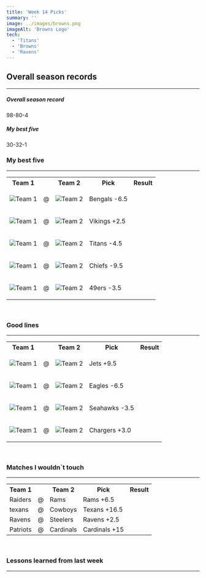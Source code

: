 ```yaml
---
title: 'Week 14 Picks'
summary: ''
image: ../images/browns.png
imageAlt: 'Browns Logo'
tech:
  - 'Titans'
  - 'Browns'
  - 'Ravens'
---
```


## Overall season records

---

<h5> Overall season record </h5>
98-80-4

<h5> My best five </h5>
30-32-1

### My best five

---

<table class="picks_table">
    <tr>
        <th>Team 1</th>
        <th></th>
        <th>Team 2</th>
        <th>Pick</th>
        <th>Result</th>
    </tr> 
    <tr>
        <td><img src="/images/browns.png"  alt="Team 1"></td>
        <td>@</td>
        <td><img src="/images/bengals.png"  alt="Team 2"></td>
        <td><p>Bengals -6.5</p></td>
        <td></td>
    </tr>
    <tr>
        <td><img src="/images/vikings.png"  alt="Team 1"></td>
        <td>@</td>
        <td><img src="/images/lions.png"  alt="Team 2"></td>
        <td><p>Vikings +2.5</p></td>
        <td></td>
    </tr> 
    <tr>
        <td><img src="/images/jaguars.png"  alt="Team 1"></td>
        <td>@</td>
        <td><img src="/images/titans.png"  alt="Team 2"></td>
        <td><p>Titans -4.5</p></td>
        <td></td>
    </tr> 
    <tr>
        <td><img src="/images/chiefs.png"  alt="Team 1"></td>
        <td>@</td>
        <td><img src="/images/broncos.png"  alt="Team 2"></td>
        <td><p>Chiefs -9.5</p></td>
        <td></td>
    </tr> 
    <tr>
        <td><img src="/images/buccaneers.png"  alt="Team 1"></td>
        <td>@</td>
        <td><img src="/images/49ers.png"  alt="Team 2"></td>
        <td><p>49ers -3.5</p></td>
        <td></td>
    </tr>
</table>
<br />

### Good lines

---

<table class="picks_table">
    <tr>
        <th>Team 1</th>
        <th></th>
        <th>Team 2</th>
        <th>Pick</th>
        <th>Result</th>
    </tr> 
    <tr>
        <td><img src="/images/jets.png"  alt="Team 1"></td>
        <td>@</td>
        <td><img src="/images/bills.png"  alt="Team 2"></td>
        <td><p>Jets +9.5</p></td>
        <td></td>
    </tr>
    <tr>
        <td><img src="/images/eagles.png"  alt="Team 1"></td>
        <td>@</td>
        <td><img src="/images/giants.png"  alt="Team 2"></td>
        <td><p>Eagles -6.5</p></td>
        <td></td>
    </tr>
    <tr>
        <td><img src="/images/panthers.png"  alt="Team 1"></td>
        <td>@</td>
        <td><img src="/images/seahawks.png"  alt="Team 2"></td>
        <td><p>Seahawks -3.5</p></td>
        <td></td>
    </tr> 
    <tr>
        <td><img src="/images/dolphins.png"  alt="Team 1" ></td>
        <td>@</td>
        <td><img src="/images/chargers.png"  alt="Team 2" ></td>
        <td><p>Chargers +3.0</p></td>
        <td></td>
    </tr>
</table>
<br />

### Matches I wouldn`t touch

---

<table class="picks_table">
    <tr>
        <th>Team 1</th>
        <th></th>
        <th>Team 2</th>
        <th>Pick</th>
        <th>Result</th>
    </tr> 
    <tr>
        <td>Raiders</td><td>@</td><td>Rams</td>
        <td>Rams +6.5</td><td></td>
    </tr>
    <tr>
        <td>texans</td><td>@</td><td>Cowboys</td>
        <td>Texans +16.5</td><td></td>
    </tr> 
    <tr>
        <td>Ravens</td><td>@</td><td>Steelers</td>
        <td>Ravens +2.5</td><td></td>
    </tr> 
    <tr>
        <td>Patriots</td><td>@</td><td>Cardinals</td>
        <td>Cardinals +15</td><td></td>
    </tr> 
</table>
<br />

### Lessons learned from last week

---
